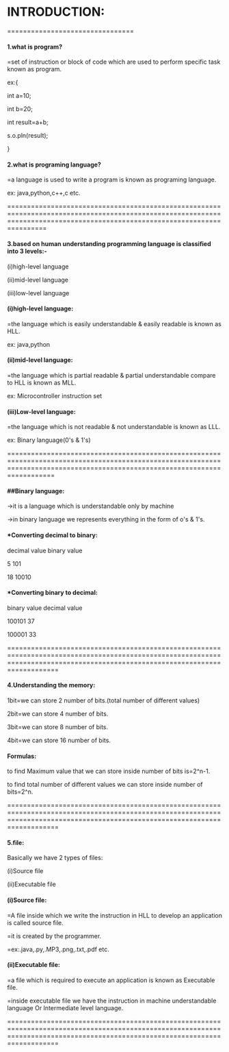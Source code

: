 # INTRODUCTION:

================================

#### 1.what is program?

=set of instruction or block of code which are used to perform specific task known as program.

ex:{

int a=10;

int b=20;

int result=a+b;

s.o.pln(result);

}



#### 2.what is programing language?

=a language is used to write a program is known as programing language.

ex: java,python,c++,c etc.

============================================================================================================================================================================

#### 3.based on human understanding programming language is classified into 3 levels:-

(i)high-level language

(ii)mid-level language

(iii)low-level language



#### (i)high-level language:

=the language which is easily understandable \& easily readable is known as HLL.

ex: java,python



#### (ii)mid-level language:

=the language which is partial readable \& partial understandable compare to HLL is known as MLL.

ex: Microcontroller instruction set



#### (iii)Low-level language:

=the language which is not readable \& not understandable is known as LLL.

ex: Binary language(0's \& 1's)

==============================================================================================================================================================================

#### \##Binary language:

->it is a language which is understandable only by machine 

->in binary language we represents everything in the form of o's \& 1's.



#### \*Converting decimal to binary:

decimal value                 binary value

5                              101

18                             10010



#### \*Converting binary to decimal:

binary value                  decimal value

100101                        37

100001                        33

===============================================================================================================================================================================

#### 4.Understanding the memory:

1bit=we can store 2 number of bits.(total number of different values)

2bit=we can store 4 number of bits.

3bit=we can store 8 number of bits.

4bit=we can store 16 number of bits.



#### Formulas:

to find Maximum value that we can store inside number of bits is=2^n-1.

to find total number of different values we can store inside number of bits=2^n.

===============================================================================================================================================================================

#### 5.file:

Basically we have 2 types of files:

(i)Source file

(ii)Executable file



#### (i)Source file:

=A file inside which we write the instruction in HLL to develop an application is called source file.

=it is created by the programmer.

=ex:.java,.py,.MP3,.png,.txt,.pdf etc.



#### (ii)Executable file:

=a file which is required to execute an application is known as Executable file.

=inside executable file we have the instruction in machine understandable language Or Intermediate level language.

===============================================================================================================================================================================





